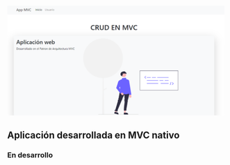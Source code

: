 <img src="https://github.com/Jose-developer-start/app-plantilla-mvc-php/blob/main/public/plantilla/screen.png" width="500">

## Aplicación desarrollada en MVC nativo

### En desarrollo